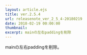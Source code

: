```yaml
---
layout: article.ejs
title: ver.2.5.4
url: releasenote_ver_2_5_4-20180219
date: 2018-02-19 00:00:00
thumbnail: 
excerpt: mainの左右paddingを削除
---
```


mainの左右paddingを削除。
